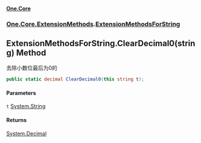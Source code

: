 #### [One.Core](index.md 'index')
### [One.Core.ExtensionMethods](One_Core_ExtensionMethods.md 'One.Core.ExtensionMethods').[ExtensionMethodsForString](One_Core_ExtensionMethods_ExtensionMethodsForString.md 'One.Core.ExtensionMethods.ExtensionMethodsForString')
## ExtensionMethodsForString.ClearDecimal0(string) Method
去除小数位最后为0的 
```csharp
public static decimal ClearDecimal0(this string t);
```
#### Parameters
<a name='One_Core_ExtensionMethods_ExtensionMethodsForString_ClearDecimal0(string)_t'></a>
`t` [System.String](https://docs.microsoft.com/en-us/dotnet/api/System.String 'System.String')  
  
#### Returns
[System.Decimal](https://docs.microsoft.com/en-us/dotnet/api/System.Decimal 'System.Decimal')  
